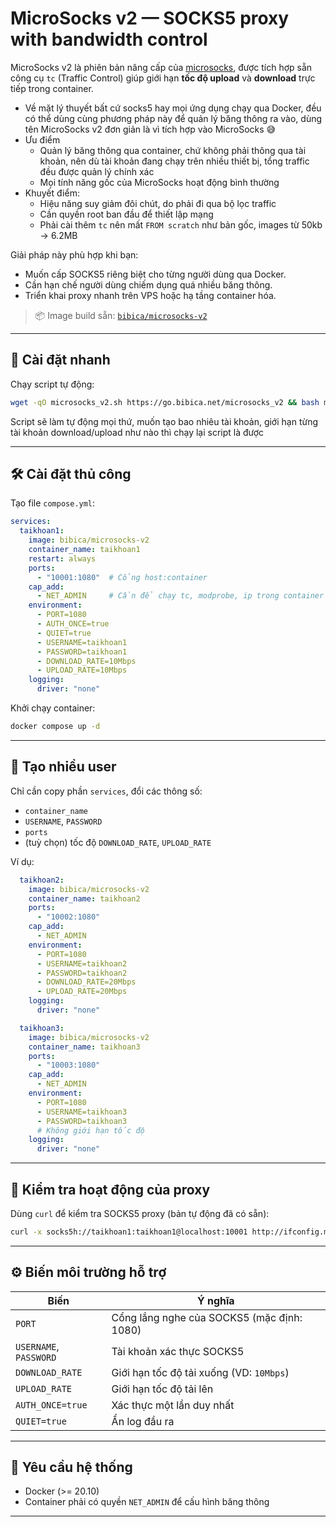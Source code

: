 # MicroSocks v2 — SOCKS5 proxy with bandwidth control

MicroSocks v2 là phiên bản nâng cấp của [microsocks](https://github.com/rofl0r/microsocks), được tích hợp sẵn công cụ `tc` (Traffic Control) giúp giới hạn **tốc độ upload** và **download** trực tiếp trong container.

- Về mặt lý thuyết bất cứ socks5 hay mọi ứng dụng chạy qua Docker, đều có thể dùng cùng phương pháp này để quản lý băng thông ra vào, dùng tên MicroSocks v2 đơn giản là vì tích hợp vào MicroSocks 😅
- Ưu điểm
  - Quản lý băng thông qua container, chứ không phải thông qua tài khoản, nên dù tài khoản đang chạy trên nhiều thiết bị, tổng traffic đều được quản lý chính xác
  - Mọi tính năng gốc của MicroSocks hoạt động bình thường
- Khuyết điểm:
  - Hiệu năng suy giảm đôi chút, do phải đi qua bộ lọc traffic
  - Cần quyền root ban đầu để thiết lập mạng
  - Phải cài thêm `tc` nên mất `FROM scratch` như bản gốc, images từ 50kb -> 6.2MB

Giải pháp này phù hợp khi bạn:

- Muốn cấp SOCKS5 riêng biệt cho từng người dùng qua Docker.
- Cần hạn chế người dùng chiếm dụng quá nhiều băng thông.
- Triển khai proxy nhanh trên VPS hoặc hạ tầng container hóa.

> 📦 Image build sẵn: [`bibica/microsocks-v2`](https://hub.docker.com/r/bibica/microsocks-v2)

---

## 🚀 Cài đặt nhanh

Chạy script tự động:

```bash
wget -qO microsocks_v2.sh https://go.bibica.net/microsocks_v2 && bash microsocks_v2.sh
````

Script sẽ làm tự động mọi thứ, muốn tạo bao nhiêu tài khoản, giới hạn từng tài khoản download/upload như nào thì chạy lại script là được

---

## 🛠 Cài đặt thủ công

Tạo file `compose.yml`:

```yaml
services:
  taikhoan1:
    image: bibica/microsocks-v2
    container_name: taikhoan1
    restart: always
    ports:
      - "10001:1080"  # Cổng host:container
    cap_add:
      - NET_ADMIN     # Cần để chạy tc, modprobe, ip trong container
    environment:
      - PORT=1080
      - AUTH_ONCE=true
      - QUIET=true
      - USERNAME=taikhoan1
      - PASSWORD=taikhoan1
      - DOWNLOAD_RATE=10Mbps
      - UPLOAD_RATE=10Mbps
    logging:
      driver: "none"
```

Khởi chạy container:

```bash
docker compose up -d
```

---

## 👥 Tạo nhiều user

Chỉ cần copy phần `services`, đổi các thông số:

* `container_name`
* `USERNAME`, `PASSWORD`
* `ports`
* (tuỳ chọn) tốc độ `DOWNLOAD_RATE`, `UPLOAD_RATE`

Ví dụ:

```yaml
  taikhoan2:
    image: bibica/microsocks-v2
    container_name: taikhoan2
    ports:
      - "10002:1080"
    cap_add:
      - NET_ADMIN
    environment:
      - PORT=1080
      - USERNAME=taikhoan2
      - PASSWORD=taikhoan2
      - DOWNLOAD_RATE=20Mbps
      - UPLOAD_RATE=20Mbps
    logging:
      driver: "none"

  taikhoan3:
    image: bibica/microsocks-v2
    container_name: taikhoan3
    ports:
      - "10003:1080"
    cap_add:
      - NET_ADMIN
    environment:
      - PORT=1080
      - USERNAME=taikhoan3
      - PASSWORD=taikhoan3
      # Không giới hạn tốc độ
    logging:
      driver: "none"
```

---

## 🧪 Kiểm tra hoạt động của proxy

Dùng `curl` để kiểm tra SOCKS5 proxy (bản tự động đã có sẵn):

```bash
curl -x socks5h://taikhoan1:taikhoan1@localhost:10001 http://ifconfig.me
```

---

## ⚙️ Biến môi trường hỗ trợ

| Biến                   | Ý nghĩa                                    |
| ---------------------- | ------------------------------------------ |
| `PORT`                 | Cổng lắng nghe của SOCKS5 (mặc định: 1080) |
| `USERNAME`, `PASSWORD` | Tài khoản xác thực SOCKS5                  |
| `DOWNLOAD_RATE`        | Giới hạn tốc độ tải xuống (VD: `10Mbps`)   |
| `UPLOAD_RATE`          | Giới hạn tốc độ tải lên                    |
| `AUTH_ONCE=true`       | Xác thực một lần duy nhất                  |
| `QUIET=true`           | Ẩn log đầu ra                              |

---

## 🧰 Yêu cầu hệ thống

* Docker (>= 20.10)
* Container phải có quyền `NET_ADMIN` để cấu hình băng thông

---
